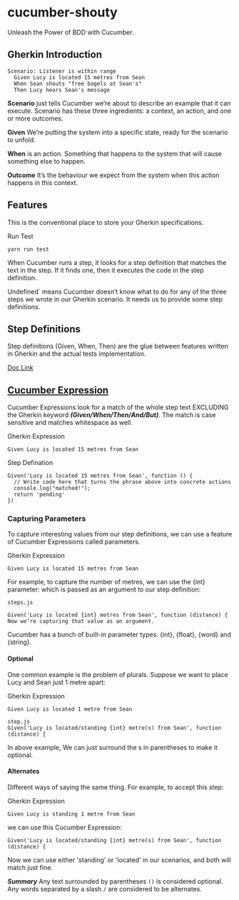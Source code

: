 # cucumber-shouty
Unleash the Power of BDD with Cucumber.


## Gherkin Introduction

```
Scenario: Listener is within range
  Given Lucy is located 15 metres from Sean
  When Sean shouts "free bagels at Sean's"
  Then Lucy hears Sean's message
```

**Scenario** just tells Cucumber we’re about to describe an example that it can execute. Scenario has these three ingredients: a context, an action, and one or more outcomes.

**Given** We’re putting the system into a specific state, ready for the scenario to unfold.

**When** is an action. Something that happens to the system that will cause something else to happen.

**Outcome** It’s the behaviour we expect from the system when this action happens in this context.

## Features
This is the conventional place to store your Gherkin specifications.

Run Test
```
yarn run test
```

When Cucumber runs a step, it looks for a step definition that matches the text in the step. If it finds one, then it executes the code in the step definition.

Undefined` means Cucumber doesn’t know what to do for any of the three steps we wrote in our Gherkin scenario. It needs us to provide some step definitions.

## Step Definitions
Step definitions (Given, When, Then) are the glue between features written in Gherkin and the actual tests implementation.

[Doc Link](https://github.com/cucumber/cucumber-js/blob/416a8e1b04cb265871dff0ea79e5021c56b47f38/docs/support_files/step_definitions.md)

## [Cucumber Expression](https://github.com/cucumber/cucumber-expressions#readme)
Cucumber Expressions look for a match of the whole step text EXCLUDING the Gherkin keyword ***(Given/When/Then/And/But)***. The match is case sensitive and matches whitespace as well.

Gherkin Expression
```
Given Lucy is located 15 metres from Sean
```
Step Defination
```
Given('Lucy is located 15 metres from Sean', function () {
  // Write code here that turns the phrase above into concrete actions
  console.log("matched!");
  return 'pending'
})

```

### Capturing Parameters

To capture interesting values from our step definitions, we can use a feature of Cucumber Expressions called parameters.

Gherkin Expression
```
Given Lucy is located 15 metres from Sean
```

For example, to capture the number of metres, we can use the {int} parameter: which is passed as an argument to our step definition:

```
steps.js

Given('Lucy is located {int} metres from Sean', function (distance) {
Now we’re capturing that value as an argument.
```
Cucumber has a bunch of built-in parameter types: {int}, {float}, {word} and {string}.

#### Optional

One common example is the problem of plurals. Suppose we want to place Lucy and Sean just 1 metre apart:

Gherkin Expression
```
Given Lucy is located 1 metre from Sean
```

```
step.js
Given('Lucy is located/standing {int} metre(s) from Sean', function (distance) {
```
In above example, We can just surround the s in parentheses to make it optional.

#### Alternates

Different ways of saying the same thing. For example, to accept this step:

Gherkin Expression
```
Given Lucy is standing 1 metre from Sean
```

we can use this Cucumber Expression:
```
Given('Lucy is located/standing {int} metre(s) from Sean', function (distance) {
```
Now we can use either 'standing' or 'located' in our scenarios, and both will match just fine. 

***Summary***
Any text surrounded by parentheses `()` is considered optional.
Any words separated by a slash `/` are considered to be alternates. 

